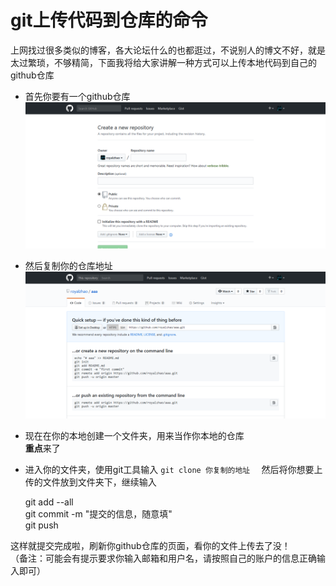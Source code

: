 # git上传代码到仓库的命令  
上网找过很多类似的博客，各大论坛什么的也都逛过，不说别人的博文不好，就是太过繁琐，不够精简，下面我将给大家讲解一种方式可以上传本地代码到自己的github仓库  
*  首先你要有一个github仓库  
![](/img/creat_Repository.png)  
*  然后复制你的仓库地址  
![](/img/copy_name.png)  
*  现在在你的本地创建一个文件夹，用来当作你本地的仓库  
**重点**来了  
* 进入你的文件夹，使用git工具输入 
`
  git clone 你复制的地址  
`
然后将你想要上传的文件放到文件夹下，继续输入   

    git add --all  
	git commit -m "提交的信息，随意填"  
	git push

这样就提交完成啦，刷新你github仓库的页面，看你的文件上传去了没！  
（备注：可能会有提示要求你输入邮箱和用户名，请按照自己的账户的信息正确输入即可）  


